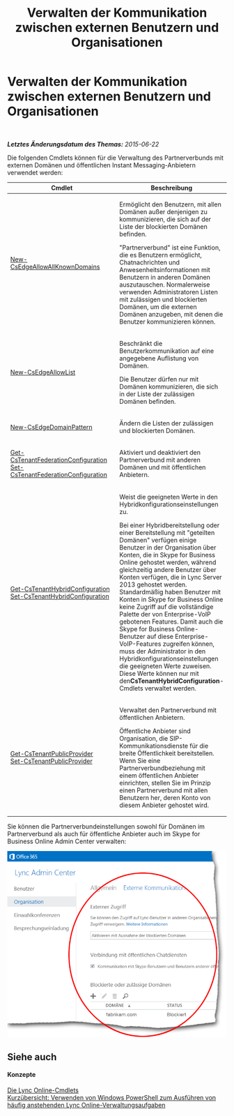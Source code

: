 ﻿---
title: Verwalten der Kommunikation zwischen externen Benutzern und Organisationen
TOCTitle: Verwalten der Kommunikation zwischen externen Benutzern und Organisationen
ms:assetid: 8a64f0fe-1e79-47d8-835e-548d7ac0757e
ms:mtpsurl: https://technet.microsoft.com/de-de/library/Dn362813(v=OCS.15)
ms:contentKeyID: 56269309
ms.date: 06/01/2017
mtps_version: v=OCS.15
ms.translationtype: HT
---

# Verwalten der Kommunikation zwischen externen Benutzern und Organisationen

 

_**Letztes Änderungsdatum des Themas:** 2015-06-22_

Die folgenden Cmdlets können für die Verwaltung des Partnerverbunds mit externen Domänen und öffentlichen Instant Messaging-Anbietern verwendet werden:


<table>
<colgroup>
<col style="width: 50%" />
<col style="width: 50%" />
</colgroup>
<thead>
<tr class="header">
<th>Cmdlet</th>
<th>Beschreibung</th>
</tr>
</thead>
<tbody>
<tr class="odd">
<td><p><a href="new-csedgeallowallknowndomains.md">New-CsEdgeAllowAllKnownDomains</a></p></td>
<td><p>Ermöglicht den Benutzern, mit allen Domänen außer denjenigen zu kommunizieren, die sich auf der Liste der blockierten Domänen befinden.</p>
<p>&quot;Partnerverbund&quot; ist eine Funktion, die es Benutzern ermöglicht, Chatnachrichten und Anwesenheitsinformationen mit Benutzern in anderen Domänen auszutauschen. Normalerweise verwenden Administratoren Listen mit zulässigen und blockierten Domänen, um die externen Domänen anzugeben, mit denen die Benutzer kommunizieren können.</p></td>
</tr>
<tr class="even">
<td><p><a href="new-csedgeallowlist.md">New-CsEdgeAllowList</a></p></td>
<td><p>Beschränkt die Benutzerkommunikation auf eine angegebene Auflistung von Domänen.</p>
<p>Die Benutzer dürfen nur mit Domänen kommunizieren, die sich in der Liste der zulässigen Domänen befinden.</p></td>
</tr>
<tr class="odd">
<td><p><a href="new-csedgedomainpattern.md">New-CsEdgeDomainPattern</a></p></td>
<td><p>Ändern die Listen der zulässigen und blockierten Domänen.</p></td>
</tr>
<tr class="even">
<td><p><a href="get-cstenantfederationconfiguration.md">Get-CsTenantFederationConfiguration</a><br />
<a href="set-cstenantfederationconfiguration.md">Set-CsTenantFederationConfiguration</a></p></td>
<td><p>Aktiviert und deaktiviert den Partnerverbund mit anderen Domänen und mit öffentlichen Anbietern.</p></td>
</tr>
<tr class="odd">
<td><p><a href="get-cstenanthybridconfiguration.md">Get-CsTenantHybridConfiguration</a><br />
<a href="set-cstenanthybridconfiguration.md">Set-CsTenantHybridConfiguration</a></p></td>
<td><p>Weist die geeigneten Werte in den Hybridkonfigurationseinstellungen zu.</p>
<p>Bei einer Hybridbereitstellung oder einer Bereitstellung mit &quot;geteilten Domänen&quot; verfügen einige Benutzer in der Organisation über Konten, die in Skype for Business Online gehostet werden, während gleichzeitig andere Benutzer über Konten verfügen, die in Lync Server 2013 gehostet werden. Standardmäßig haben Benutzer mit Konten in Skype for Business Online keine Zugriff auf die vollständige Palette der von Enterprise-VoIP gebotenen Features. Damit auch die Skype for Business Online-Benutzer auf diese Enterprise-VoIP-Features zugreifen können, muss der Administrator in den Hybridkonfigurationseinstellungen die geeigneten Werte zuweisen. Diese Werte können nur mit den<strong>CsTenantHybridConfiguration</strong>-Cmdlets verwaltet werden.</p></td>
</tr>
<tr class="even">
<td><p><a href="get-cstenantpublicprovider.md">Get-CsTenantPublicProvider</a><br />
<a href="set-cstenantpublicprovider.md">Set-CsTenantPublicProvider</a></p></td>
<td><p>Verwaltet den Partnerverbund mit öffentlichen Anbietern.</p>
<p>Öffentliche Anbieter sind Organisation, die SIP-Kommunikationsdienste für die breite Öffentlichkeit bereitstellen. Wenn Sie eine Partnerverbundbeziehung mit einem öffentlichen Anbieter einrichten, stellen Sie im Prinzip einen Partnerverbund mit allen Benutzern her, deren Konto von diesem Anbieter gehostet wird.</p></td>
</tr>
</tbody>
</table>


Sie können die Partnerverbundeinstellungen sowohl für Domänen im Partnerverbund als auch für öffentliche Anbieter auch im Skype for Business Online Admin Center verwalten:

![Lync Online Admin Center: Organisationseinstellungen](images/Dn362813.f860d03f-5906-49b0-bcc7-7634afe7005e(OCS.15).png "Lync Online Admin Center: Organisationseinstellungen")

## Siehe auch

#### Konzepte

[Die Lync Online-Cmdlets](the-skype-for-business-online-cmdlets.md)  
[Kurzübersicht: Verwenden von Windows PowerShell zum Ausführen von häufig anstehenden Lync Online-Verwaltungsaufgaben](quick-reference-using-windows-powershell-to-do-common-skype-for-business-online-management-tasks.md)

